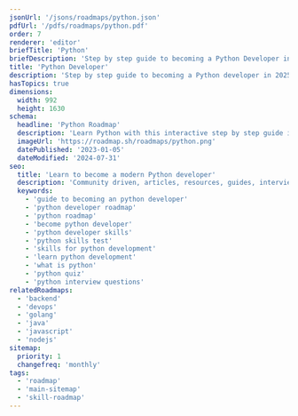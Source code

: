 ```yaml
---
jsonUrl: '/jsons/roadmaps/python.json'
pdfUrl: '/pdfs/roadmaps/python.pdf'
order: 7
renderer: 'editor'
briefTitle: 'Python'
briefDescription: 'Step by step guide to becoming a Python Developer in 2025'
title: 'Python Developer'
description: 'Step by step guide to becoming a Python developer in 2025'
hasTopics: true
dimensions:
  width: 992
  height: 1630
schema:
  headline: 'Python Roadmap'
  description: 'Learn Python with this interactive step by step guide in 2025. We also have resources and short descriptions attached to the roadmap items so you can get everything you want to learn in one place.'
  imageUrl: 'https://roadmap.sh/roadmaps/python.png'
  datePublished: '2023-01-05'
  dateModified: '2024-07-31'
seo:
  title: 'Learn to become a modern Python developer'
  description: 'Community driven, articles, resources, guides, interview questions, quizzes for python development. Learn to become a modern Python developer by following the steps, skills, resources and guides listed in this roadmap.'
  keywords:
    - 'guide to becoming an python developer'
    - 'python developer roadmap'
    - 'python roadmap'
    - 'become python developer'
    - 'python developer skills'
    - 'python skills test'
    - 'skills for python development'
    - 'learn python development'
    - 'what is python'
    - 'python quiz'
    - 'python interview questions'
relatedRoadmaps:
  - 'backend'
  - 'devops'
  - 'golang'
  - 'java'
  - 'javascript'
  - 'nodejs'
sitemap:
  priority: 1
  changefreq: 'monthly'
tags:
  - 'roadmap'
  - 'main-sitemap'
  - 'skill-roadmap'
---
```

